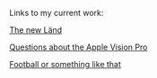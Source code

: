 Links to my current work: 

[The new Länd]()

[Questions about the Apple Vision Pro]()

[Football or something like that]() 
